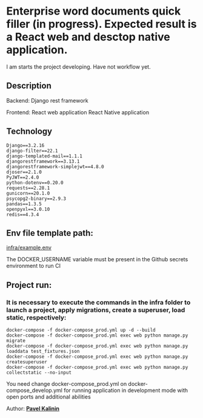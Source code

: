 # Enterprise word documents quick filler (in progress). Expected result is a React web and desctop native application.

I am starts the project developing. Have not workflow yet.


## Description

Backend:
    Django rest framework

Frontend:
    React web application
    React Native application

## Technology

    Django==3.2.16
    django-filter==22.1
    django-templated-mail==1.1.1
    djangorestframework==3.13.1
    djangorestframework-simplejwt==4.8.0
    djoser==2.1.0
    PyJWT==2.4.0
    python-dotenv==0.20.0
    requests==2.28.1
    gunicorn==20.1.0
    psycopg2-binary==2.9.3
    pandas==1.3.5
    openpyxl==3.0.10
    redis==4.3.4

## Env file template path: 

[infra/example.env](./infra/example.env)

The DOCKER_USERNAME variable must be present in the Github secrets environment to run CI

## Project run:

### It is necessary to execute the commands in the infra folder to launch a project, apply migrations, create a superuser, load static, respectively:
    
    docker-compose -f docker-compose_prod.yml up -d --build
    docker-compose -f docker-compose_prod.yml exec web python manage.py migrate
    docker-compose -f docker-compose_prod.yml exec web python manage.py loaddata test_fixtures.json
    docker-compose -f docker-compose_prod.yml exec web python manage.py createsuperuser
    docker-compose -f docker-compose_prod.yml exec web python manage.py collectstatic --no-input

You need change docker-compose_prod.yml on docker-compose_develop.yml for running application in development mode with open ports and additional abilities


Author: [__Pavel Kalinin__](https://github.com/Pavelkalininn)
